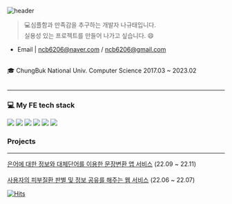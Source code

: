 ![header](https://capsule-render.vercel.app/api?type=transparent&color=auto&customColorList=26&height=150&section=header&text=It's%20Na%20Github&fontSize=90&animation=fadeIn)
 
> 💻심플함과 만족감을 추구하는 개발자 나규태입니다. <br/>
> 실용성 있는 프로젝트를 만들어 나가고 싶습니다. 😄<br/>
- Email | ncb6206@naver.com / ncb6206@gmail.com 
 <br/>
 🎓 ChungBuk National Univ. Computer Science 2017.03 ~ 2023.02
 <br/> <br/>
 <hr/>
 
### 💻  My FE tech stack
<img src="https://img.shields.io/badge/-HTML-E34F26?style=flat&logo=HTML5&logoColor=white"/>  <img src="https://img.shields.io/badge/-CSS-1572B6?style=flat&logo=CSS3&logoColor=white"/>  <img src="https://img.shields.io/badge/-JavaScript-F7DF1E?style=flat&logo=JavaScript&logoColor=white"/>  <img src="https://img.shields.io/badge/-TypeScript-3178C6?style=flat&logo=TypeScript&logoColor=white"/>  <img src="https://img.shields.io/badge/-React-61DAFB?style=flat&logo=React&logoColor=white"/>  <img src="https://img.shields.io/badge/-Next.js-000000?style=flat&logo=Next.js&logoColor=white"/>  

 
### Projects 
<hr/>

[은어에 대한 정보와 대체단어를 이용한 문장변환 앱 서비스](https://github.com/orgs/Team-Dowon/repositories) (22.09 ~ 22.11)
<br/> <br/>
[사용자의 피부질환 판별 및 정보 공유를 해주는 웹 서비스](https://github.com/orgs/Team-Dowon/repositories) (22.06 ~ 22.07)


[![Hits](https://hits.seeyoufarm.com/api/count/incr/badge.svg?url=https%3A%2F%2Fgithub.com%2Fncb6206%2Fhit-counter&count_bg=%2379C83D&title_bg=%23555555&icon=&icon_color=%23E7E7E7&title=visitors&edge_flat=false)](https://hits.seeyoufarm.com)
<!--
**ncb6206/ncb6206** is a ✨ _special_ ✨ repository because its `README.md` (this file) appears on your GitHub profile.

Here are some ideas to get you started:

- 🔭 I’m currently working on ...
- 🌱 I’m currently learning ...
- 👯 I’m looking to collaborate on ...
- 🤔 I’m looking for help with ...
- 💬 Ask me about ...
- 📫 How to reach me: ...
- 😄 Pronouns: ...
- ⚡ Fun fact: ...
-->
